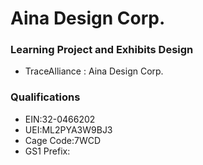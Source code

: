 # Aina Design Corp.

### Learning Project and Exhibits Design
- TraceAlliance : Aina Design Corp.

### Qualifications
- EIN:32-0466202
- UEI:ML2PYA3W9BJ3
- Cage Code:7WCD
- GS1 Prefix:
